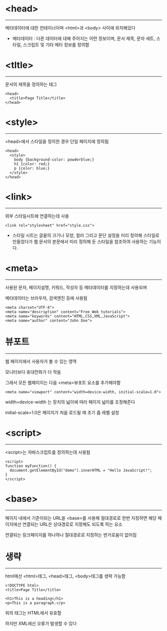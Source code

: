 # \<head>
-------------

메타데이터에 대한 컨테이너이며 \<html>과 \<body> 사이에 위치해있다

  * 메타데이터 :  다른 데이터에 대해 주어지는 어떤 정보이며, 문서 제목, 문자 세트, 스타일, 스크립트 및 기타 메타 정보를 정의함
  

# \<tltle>
---------------

문서의 제목을 정의하는 태그

```
<head>
  <title>Page Title</title>
</head>

```

# \<style>
----------------
\<head>에서 스타일을 정의한 경우 단일 페이지에 정의됨

```
<head>
  <style>
    body {background-color: powderblue;}
    h1 {color: red;}
    p {color: blue;}
  </style>
</head>  
```

# \<link>
------------
외부 스타일시트에 연결하는데 사용

```
<link rel="stylesheet" href="style.css">
```

  * 스타일 시트는 글꼴의 크기나 모양, 컬러 그리고 문단 설정을 미리 정의해 스타일로 만들었다가 
  웹 문서의 본문에서 미리 정의해 둔 스타일을 참조하여 사용하는 기능이다.
  
# \<meta>
-----------------

사용된 문자, 페이지설명, 키워드, 작성자 등 메타데이터를 지정하는데 사용되며

메타데이터는 브라우저, 검색엔진 등에 사용됨

```
<meta charset="UTF-8">
<meta name="description" content="Free Web tutorials">
<meta name="keywords" content="HTML,CSS,XML,JavaScript">
<meta name="author" content="John Doe">
```

# 뷰포트
----------------
웹 페이지에서 사용자가 볼 수 있는 영역

모니터보다 휴대전화가 더 작음

그래서 모든 웹페이지는 다음 \<meta>뷰포트 요소를 추가해야함

```
<meta name="viewport" content="width=device-width, initial-scale=1.0">
```

 width=device-width 는 장치의 넓이에 따라 페이지 넓이를 조정해준다
 
 initial-scale=1.0은 페이지가 처음 로드될 때 초기 줌 레벨 설정
 
# \<script>
----------------

\<script>는 자바스크립트를 정의하는데 사용됨

```
<script>
function myFunction() {
  document.getElementById("demo").innerHTML = "Hello JavaScript!";
}
</script>
```

# \<base>
------------

페이지 내에서 기준이되는 URL을 \<base>를 사용해 절대경로로 한번 지정하면 해당 페이지에선 연결되는 URL은 상대경로로 지정해도 되도록 하는 요소

연결되는 링크페이지를 하나하나 절대경로로 지정하는 번거로움이 없어짐

# 생략
----------------
html에선 \<html>태그, \<head>태그, \<body>태그를 생략 가능함

```
<!DOCTYPE html>
<title>Page Title</title>

<h1>This is a heading</h1>
<p>This is a paragraph.</p>
```
위의 태그는 HTML에서 유효함

하지만 XML에선 오류가 발생할 수 있다
